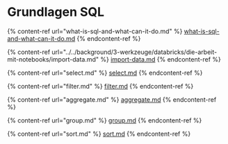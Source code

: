 # Grundlagen SQL

{% content-ref url="what-is-sql-and-what-can-it-do.md" %}
[what-is-sql-and-what-can-it-do.md](what-is-sql-and-what-can-it-do.md)
{% endcontent-ref %}

{% content-ref url="../../background/3-werkzeuge/databricks/die-arbeit-mit-notebooks/import-data.md" %}
[import-data.md](../../background/3-werkzeuge/databricks/die-arbeit-mit-notebooks/import-data.md)
{% endcontent-ref %}

{% content-ref url="select.md" %}
[select.md](select.md)
{% endcontent-ref %}

{% content-ref url="filter.md" %}
[filter.md](filter.md)
{% endcontent-ref %}

{% content-ref url="aggregate.md" %}
[aggregate.md](aggregate.md)
{% endcontent-ref %}

{% content-ref url="group.md" %}
[group.md](group.md)
{% endcontent-ref %}

{% content-ref url="sort.md" %}
[sort.md](sort.md)
{% endcontent-ref %}
